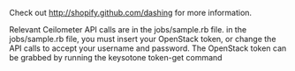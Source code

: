 Check out http://shopify.github.com/dashing for more information.

Relevant Ceilometer API calls are in the jobs/sample.rb file. 
in the jobs/sample.rb file, you must insert your OpenStack token, or change the API calls to accept your username and password.
The OpenStack token can be grabbed by running the keysotone token-get command

